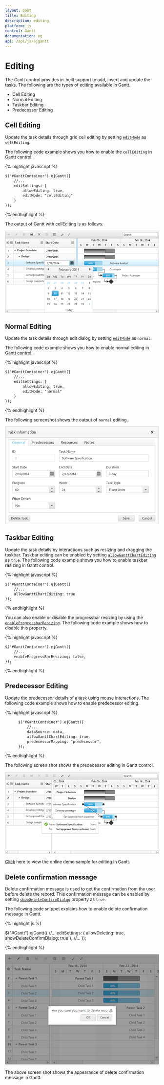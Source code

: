```yaml
---
layout: post
title: Editing
description: editing
platform: js
control: Gantt
documentation: ug
api: /api/js/ejgantt
---
```


# Editing

The Gantt control provides in-built support to add, insert and update the tasks. The following are the types of editing available in Gantt.

* Cell Editing
* Normal Editing
* Taskbar Editing
* Predecessor Editing

## Cell Editing

Update the task details through grid cell editing by setting [`editMode`](/api/js/ejgantt#members:editsettings-editmode "editSettings.editMode") as `cellEditing`.

The following code example shows you how to enable the `cellEditing` in Gantt control.

{% highlight javascript %}

    $("#GanttContainer").ejGantt({
        //...
        editSettings: {
            allowEditing: true,
            editMode: "cellEditing"
        }
    });

{% endhighlight %}

The output of Gantt with cellEditing is as follows.

![](/js/Gantt/Editing_images/Editing_img1.png)

## Normal Editing

Update the task details through edit dialog by setting [`editMode`](/api/js/ejgantt#members:editsettings-editmode "editSettings.editMode") as `normal`.

The following code example shows you how to enable normal editing in Gantt control.

{% highlight javascript %}

    $("#GanttContainer").ejGantt({
        //...
        editSettings: {
            allowEditing: true,
            editMode: "normal"
        }
    });

{% endhighlight %}

The following screenshot shows the output of `normal` editing.

![](/js/Gantt/Editing_images/Editing_img2.png)

## Taskbar Editing

Update the task details by interactions such as resizing and dragging the taskbar. Taskbar editing can be enabled by setting [`allowGanttChartEditing`](/api/js/ejgantt#members:allowganttchartediting) as `true`. The following code example shows you how to enable taskbar resizing in Gantt control.

{% highlight javascript %}

    $("#GanttContainer").ejGantt({
        //...
        allowGanttChartEditing: true
    });

{% endhighlight %}

You can also enable or disable the progressbar resizing by using the [`enableProgressbarResizing`](/api/js/ejgantt#members:enableprogressbarresizing). The following code example shows how to disable this property.

{% highlight javascript %}

    $("#GanttContainer").ejGantt({
        //...
        enableProgressBarResizing: false,
    });

{% endhighlight %}

## Predecessor Editing

Update the predecessor details of a task using mouse interactions. The following code example shows how to enable predecessor editing.

{% highlight javascript %}

          $("#GanttContainer").ejGantt({
              //...
              dataSource: data,
              allowGanttChartEditing: true,
              predecessorMapping: "predecessor",
          });

{% endhighlight %}

The following screen shot shows the predecessor editing in Gantt control.

![](/js/Gantt/Editing_images/Editing_img3.png)

[Click](http://js.syncfusion.com/demos/web/#!/bootstrap/gantt/editing) here to view the online demo sample for editing in Gantt.

## Delete confirmation message

Delete confirmation message is used to get the confirmation from the user before delete the record. This confirmation message can be enabled by setting [`showDeleteConfirmDialog`](/api/js/ejgantt#members:editsettings-showdeleteconfirmdialog "editSettings.showDeleteConfirmDialog") property as `true`.

The following code snippet explains how to enable delete confirmation message in Gantt.

{% highlight js %}

$("#Gantt").ejGantt({
     //...
    editSettings: {
        allowDeleting: true,
	    showDeleteConfirmDialog: true
    },
    //...
});


{% endhighlight %}

![](/js/Gantt/Editing_images/deleteConfirmation.png)

The above screen shot shows the appearance of delete confirmation message in Gantt.